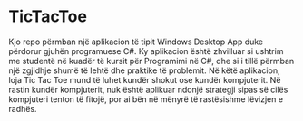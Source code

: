 # TicTacToe
Kjo repo përmban një aplikacion të tipit Windows Desktop App duke përdorur gjuhën programuese C#. 
Ky aplikacion është zhvilluar si ushtrim me studentë në kuadër të kursit për Programimi në C#, dhe si i tillë përmban një zgjidhje shumë të lehtë dhe praktike të problemit.
Në këtë aplikacion, loja Tic Tac Toe mund të luhet kundër shokut ose kundër kompjuterit. 
Në rastin kundër kompjuterit, nuk është aplikuar ndonjë strategji sipas së cilës kompjuteri tenton të fitojë, por ai bën në mënyrë të rastësishme lëvizjen e radhës.
